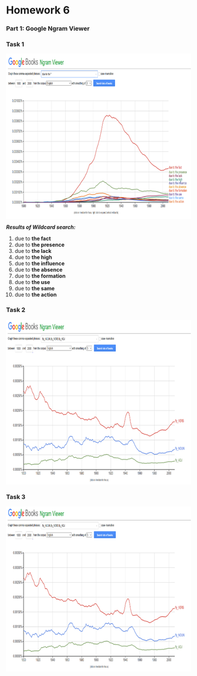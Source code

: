 # Homework 6
### Part 1: **Google Ngram Viewer**

### **Task 1**
<img src="https://github.com/annushc/hw6/blob/master/Screen%201.PNG" width="870" height="450" align="left"/> 
<br clear="all"/> 

***Results of Wildcard search:***
1. due to **the fact**
2. due to **the presence**
3. due to **the lack**
4. due to **the high**
5. due to **the influence**
6. due to **the absence**
7. due to **the formation**
8. due to **the use**
9. due to **the same**
10. due to **the action**

### **Task 2**
<img src="https://github.com/annushc/hw6/blob/master/Screen%202.PNG" width="860" height="450" align="left"/> 
<br clear="all"/> 

### **Task 3**
<img src="https://github.com/annushc/hw6/blob/master/Screen%202.PNG" width="860" height="450" align="left"/> 
<br clear="all"/> 

